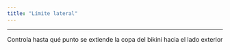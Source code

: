 ```yaml
---
title: "Límite lateral"
---
```


***

Controla hasta qué punto se extiende la copa del bikini hacia el lado exterior




